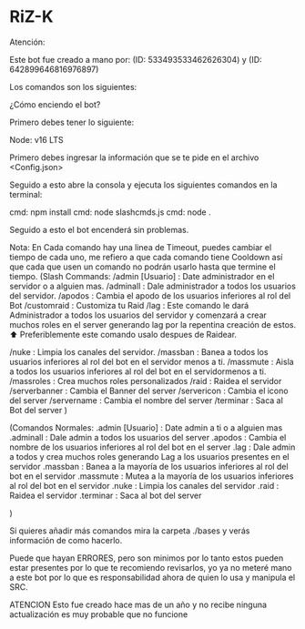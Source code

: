 # RiZ-K

Atención:

Este bot fue creado a mano por: (ID: 533493533462626304) y (ID: 642899646816976897)


Los comandos son los siguientes:


¿Cómo enciendo el bot?

Primero debes tener lo siguiente:

Node: v16 LTS


Primero debes ingresar la información que se te pide en el archivo <Config.json>

Seguido a esto abre la consola y ejecuta los siguientes comandos en la terminal:

cmd: npm install
cmd: node slashcmds.js
cmd: node .

Seguido a esto el bot encenderá sin problemas.

Nota: En Cada comando hay una linea de Timeout, puedes cambiar el tiempo de cada uno, me refiero a que cada comando tiene Cooldown así que cada que usen un comando no podrán usarlo hasta que termine el tiempo.
(Slash Commands:
  /admin [Usuario] : Date administrador en el servidor o a alguien mas.
  /adminall : Dale administrador a todos los usuarios del servidor.
  /apodos <Nombre> : Cambia el apodo de los usuarios inferiores al rol del Bot
  /customraid <Opciones> : Customiza tu Raid <Comando VIP>
  /lag : Este comando le dará Administrador a todos los usuarios del servidor y comenzará a crear muchos roles en el server generando lag por la repentina creación de estos.
  ⬆️ Preferiblemente este comando usalo despues de Raidear.

  /nuke : Limpia los canales del servidor.
  /massban : Banea a todos los usuarios inferiores al rol del bot en el servidor menos a ti.
  /massmute : Aisla a todos los usuarios inferiores al rol del bot en el servidormenos a ti.
  /massroles <Opciones> : Crea muchos roles personalizados
  /raid : Raidea el servidor
  /serverbanner : Cambia el Banner del server
  /servericon : Cambia el icono del server
  /servername : Cambia el nombre del server
  /terminar : Saca al Bot del server
)

(Comandos Normales:
  .admin [Usuario] : Date admin a ti o a alguien mas
  .adminall : Dale admin a todos los usuarios del server
  .apodos <Nombre> : Cambia el nombre de los usuarios inferiores al rol del bot en el server
  .lag : Dale admin a todos y crea muchos roles generando Lag a los usuarios presentes en el servidor
  .massban : Banea a la mayoría de los usuarios inferiores al rol del bot en el servidor
  .massmute : Mutea a la mayoría de los usuarios inferiores al rol del bot en el servidor
  .nuke : Limpia los canales del servidor
  .raid : Raidea el servidor
  .terminar : Saca al bot del server

)

Si quieres añadir más comandos mira la carpeta ./bases y verás información de como hacerlo.


Puede que hayan ERRORES, pero son minimos por lo tanto estos pueden estar presentes por lo que te recomiendo revisarlos, yo ya no meteré mano a este bot por lo que es responsabilidad ahora de quien lo usa y manipula el SRC.

ATENCION
Esto fue creado hace mas de un año y no recibe ninguna actualización es muy probable que no funcione
